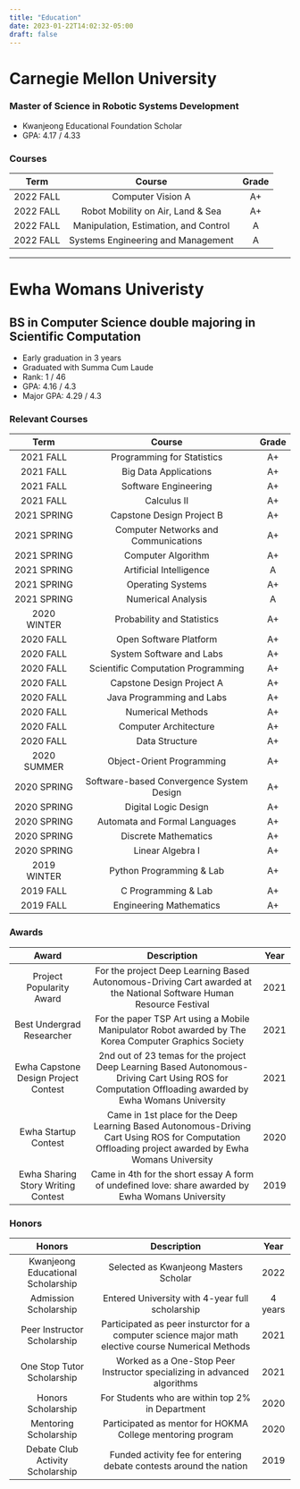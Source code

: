 ```yaml
---
title: "Education"
date: 2023-01-22T14:02:32-05:00
draft: false
---
```


# Carnegie Mellon University

### Master of Science in Robotic Systems Development

- Kwanjeong Educational Foundation Scholar
- GPA: 4.17 / 4.33

### Courses

| Term  | Course  |  Grade |
|:---:|:---:|:---:|
| 2022 FALL | Computer Vision A  | A+ |
| 2022 FALL |  Robot Mobility on Air, Land & Sea | A+  |
| 2022 FALL | Manipulation, Estimation, and Control  | A  |
| 2022 FALL |  Systems Engineering and Management | A  |

---


# Ewha Womans Univeristy 

## BS in Computer Science double majoring in Scientific Computation
- Early graduation in 3 years
- Graduated with Summa Cum Laude
- Rank: 1 / 46
- GPA: 4.16 / 4.3
- Major GPA: 4.29 / 4.3

### Relevant Courses 

| Term  | Course  |  Grade |
|:---:|:---:|:---:|
| 2021 FALL | Programming for Statistics | A+ |
| 2021 FALL | Big Data Applications | A+ |
| 2021 FALL | Software Engineering | A+ |
| 2021 FALL | Calculus II | A+ |
| 2021 SPRING | Capstone Design Project B | A+ |
| 2021 SPRING | Computer Networks and Communications | A+ |
| 2021 SPRING | Computer Algorithm | A+ |
| 2021 SPRING | Artificial Intelligence | A |
| 2021 SPRING | Operating Systems | A+ |
| 2021 SPRING | Numerical Analysis | A |
| 2020 WINTER | Probability and Statistics | A+ |
| 2020 FALL | Open Software Platform | A+ |
| 2020 FALL | System Software and Labs | A+ |
| 2020 FALL | Scientific Computation Programming | A+ |
| 2020 FALL | Capstone Design Project A | A+ |
| 2020 FALL | Java Programming and Labs | A+ |
| 2020 FALL | Numerical Methods | A+ |
| 2020 FALL | Computer Architecture | A+ |
| 2020 FALL | Data Structure | A+ |
| 2020 SUMMER | Object-Orient Programming | A+ |
| 2020 SPRING | Software-based Convergence System Design | A+ |
| 2020 SPRING | Digital Logic Design | A+ |
| 2020 SPRING | Automata and Formal Languages | A+ |
| 2020 SPRING | Discrete Mathematics | A+ |
| 2020 SPRING | Linear Algebra I | A+ |
| 2019 WINTER | Python Programming & Lab | A+ |
| 2019 FALL | C Programming & Lab | A+ |
| 2019 FALL | Engineering Mathematics| A+ |

### Awards

| Award      | Description | Year |
|:---:|:---:|:---:|
| Project Popularity Award   | For the project Deep Learning Based Autonomous-Driving Cart awarded at the National Software Human Resource Festival       | 2021       |
| Best Undergrad Researcher | For the paper TSP Art using a Mobile Manipulator Robot awarded by The Korea Computer Graphics Society | 2021 |
| Ewha Capstone Design Project Contest | 2nd out of 23 temas for the project Deep Learning Based Autonomous-Driving Cart Using ROS for Computation Offloading awarded by Ewha Womans University | 2021 |
| Ewha Startup Contest | Came in 1st place for the Deep Learning Based Autonomous-Driving Cart Using ROS for Computation Offloading project awarded by Ewha Womans University | 2020 |
| Ewha Sharing Story Writing Contest | Came in 4th for the short essay A form of undefined love: share awarded by Ewha Womans University | 2019 |

### Honors 

| Honors     | Description | Year |
|:---:|:---:|:---:|
| Kwanjeong Educational Scholarship | Selected as Kwanjeong Masters Scholar | 2022 |
| Admission Scholarship | Entered University with 4-year full scholarship | 4 years |
| Peer Instructor Scholarship | Participated as peer insturctor for a computer science major math elective course Numerical Methods | 	2021 |
| One Stop Tutor Scholarship | Worked as a One-Stop Peer Instructor specializing in advanced algorithms | 2021 |
| Honors Scholarship | For Students who are within top 2% in Department | 2020 |
| Mentoring Scholarship | Participated as mentor for HOKMA College mentoring program | 2020 |
| Debate Club Activity Scholarship | Funded activity fee for entering debate contests around the nation | 2019 |